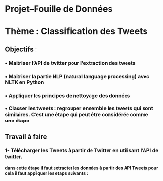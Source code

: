 # Projet–Fouille de Données
# Thème : Classification des Tweets
## Objectifs :
### • Maitriser l’API de twitter pour l’extraction des tweets
### • Maitriser la partie NLP (natural language processing) avec NLTK en Python
### • Appliquer les principes de nettoyage des données
### • Classer les tweets : regrouper ensemble les tweets qui sont similaires. C’est une étape qui peut être considérée comme une étape 
## Travail à faire
### 1- Télécharger les Tweets à partir de Twitter en utilisant l’API de twitter.
#### dans cette étape il faut extracter les données à partir des API Tweets pour cela il faut appliquer les etaps suivants :
